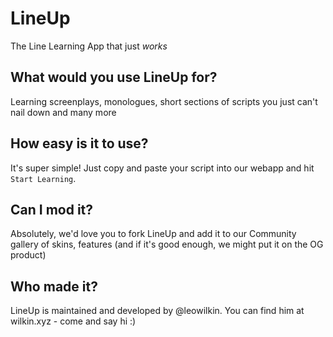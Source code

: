 # LineUp
The Line Learning App that just _works_

## What would you use LineUp for?
Learning screenplays, monologues, short sections of scripts you just can't nail down and many more

## How easy is it to use?
It's super simple! Just copy and paste your script into our webapp and hit `Start Learning`.

## Can I mod it?
Absolutely, we'd love you to fork LineUp and add it to our Community gallery of skins, features (and if it's good enough, we might put it on the OG product)

## Who made it?
LineUp is maintained and developed by @leowilkin. You can find him at wilkin.xyz - come and say hi :)